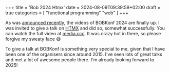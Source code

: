 +++
title = 'Bob 2024 Htmx'
date = 2024-08-09T09:39:59+02:00
draft = true
categories = [
	"functional programming"
	"web"
]
+++

As was [announced
recently](https://funktionale-programmierung.de/2024/07/29/bob-retro.html), the
videos of BOBKonf 2024 are finally up. I was invited to give a talk on
[HTMX](https://htmx.org) and did so, somewhat successfully. You can watch the
full video at
[media.ccc](https://media.ccc.de/v/bob11-2024-javascript-fatigue-und-die-hypermedia-renaissance-schneider).
It was crazy hot in there, so please forgive my sweaty face 😅

To give a talk at BOBKonf is something very special to me, given that I have
been one of the organisers since around 2015. I've seen lots of great talks and
met a lot of awesome people there. I'm already looking forward to 2025!
